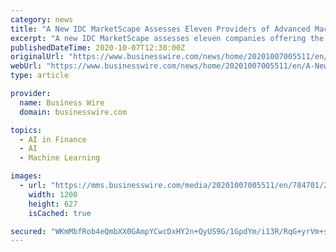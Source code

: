 ```yaml
---
category: news
title: "A New IDC MarketScape Assesses Eleven Providers of Advanced Machine Learning Platforms"
excerpt: "A new IDC MarketScape assesses eleven companies offering the tools and frameworks for developing advanced machine learning (ML) models and solutions."
publishedDateTime: 2020-10-07T12:30:00Z
originalUrl: "https://www.businesswire.com/news/home/20201007005511/en/A-New-IDC-MarketScape-Assesses-Eleven-Providers-of-Advanced-Machine-Learning-Platforms"
webUrl: "https://www.businesswire.com/news/home/20201007005511/en/A-New-IDC-MarketScape-Assesses-Eleven-Providers-of-Advanced-Machine-Learning-Platforms"
type: article

provider:
  name: Business Wire
  domain: businesswire.com

topics:
  - AI in Finance
  - AI
  - Machine Learning

images:
  - url: "https://mms.businesswire.com/media/20201007005511/en/784701/23/IDC_2017_logo_horiz.jpg"
    width: 1200
    height: 627
    isCached: true

secured: "WKmMbfRob4eQmbXX0GAmpYCwcDxHY2n+QyUS9G/1GpdYm/i13R/RqG+yrVm+sJjIbaCrBeevCLRRMBvleXm0Vamj72e+aIBbGxEuWJ9gU60cCrzQLmZqcUSLwXcSBrZQA0xIcEKbjNxZRJ3j4jk5JVFErem6j8wYWmbVqFCZMwUkNOsNeitkRJmONDDsMVeYO53R1uC0soU/kUltMMCojljjYBku2tDusk9btqvuh+orV/SjGxsxIIRL7iv+g0dEl3rBmInshvRdMnGxWQqQuzUT58OiTBc1BoIJxmHtXihpQMwP4CBJRM413hg1KE0BWOahRrqqYdStNeEwqbiC6NXEz2COlAggcU+F42Ocvew=;QuQMtQL2pV9fgqFP2BAhgw=="
---
```


